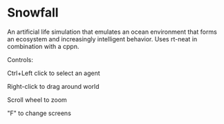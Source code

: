 # Snowfall
An artificial life simulation that emulates an ocean environment that forms an ecosystem and increasingly intelligent behavior. Uses rt-neat in combination with a cppn.

Controls:

Ctrl+Left click to select an agent

Right-click to drag around world

Scroll wheel to zoom

"F" to change screens
